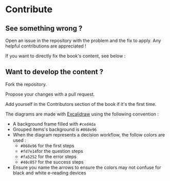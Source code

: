# Contribute

## See something wrong ?

Open an issue in the repository with the problem and the fix to apply. Any helpful contributions are appreciated !

If you want to directly fix the book's content, see below :

## Want to develop the content ?

Fork the repository.

Propose your changes with a pull request.

Add yourself in the Contributors section of the book if it's the first time.

The diagrams are made with [Excalidraw](https://excalidraw.com/) using the following convention :

- A background frame filled with `#ced4da`
- Grouped items's background is `#868e96`
- When the diagram represents a decision workflow, the follow colors are used :
	+ `#868e96` for the first steps
	+ `#fd7e14`for the question steps
	+ `#fa5252` for the error steps
	+ `#40c057` for the success steps
- Ensure you name the arrows to ensure the colors may not confuse for black and white e-reading devices